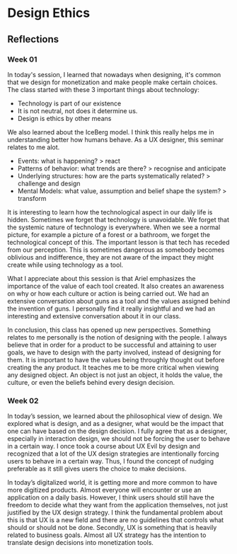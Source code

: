 
# Design Ethics

## Reflections

### Week 01

In today's session, I learned that nowadays when designing, it's common that we design for monetization and make people make certain choices. The class started with these 3 important things about technology:

- Technology is part of our existence
- It is not neutral, not does it determine us.
- Design is ethics by other means

We also learned about the IceBerg model. I think this really helps me in understanding better how humans behave. As a UX designer, this seminar relates to me alot. 

- Events: what is happening? > react
- Patterns of behavior: what trends are there? > recognise and anticipate
- Underlying structures: how are the parts systematically related? > challenge and design
- Mental Models: what value, assumption and belief shape the system? > transform

It is interesting to learn how the technological aspect in our daily life is hidden. Sometimes we forget that technology is unavoidable. We forget that the systemic nature of technology is everywhere. When we see a normal picture, for example a picture of a forest or a bathroom, we forget the technological concept of this. The important lesson is that tech has receded from our perception. This is sometimes dangerous as somebody becomes oblivious and indifference, they are not aware of the impact they might create while using technology as a tool. 

What I appreciate about this session is that Ariel emphasizes the importance of the value of each tool created. It also creates an awareness on why or how each culture or action is being carried out. We had an extensive conversation about guns as a tool and the values assigned behind the invention of guns. I personally find it really insightful and we had an interesting and extensive conversation about it in our class. 

In conclusion, this class has opened up new perspectives. Something relates to me personally is the notion of designing with the people. I always believe that in order for a product to be successful and attaining to user goals, we have to design with the party involved, instead of designing for them. It is important to have the values being throughly thought out before creating the any product. It teaches me to be more critical when viewing any designed object. An object is not just an object, it holds the value, the culture, or even the beliefs behind every design decision.

### Week 02

In today’s session, we learned about the philosophical view of design. We explored what is design, and as a designer, what would be the impact that one can have based on the design decision. I fully agree that as a designer, especially in interaction design, we should not be forcing the user to behave in a certain way. I once took a course about UX Evil by design and recognized that a lot of the UX design strategies are intentionally forcing users to behave in a certain way. Thus, I found the concept of nudging preferable as it still gives users the choice to make decisions.

In today’s digitalized world, it is getting more and more common to have more digitized products. Almost everyone will encounter or use an application on a daily basis. However, I think users should still have the freedom to decide what they want from the application themselves, not just justified by the UX design strategy. I think the fundamental problem about this is that UX is a new field and there are no guidelines that controls what should or should not be done. Secondly, UX is something that is heavily related to business goals. Almost all UX strategy has the intention to translate design decisions into monetization tools.





